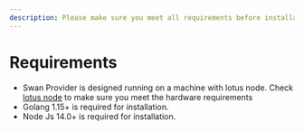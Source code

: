 ```yaml
---
description: Please make sure you meet all requirements before installation
---
```


# Requirements



* Swan Provider is designed running on a machine with lotus node. Check[ lotus node](https://docs.filecoin.io/mine/lotus/) to make sure you meet the hardware requirements&#x20;
* Golang 1.15+ is required for installation.
* Node Js 14.0+ is required for installation.





